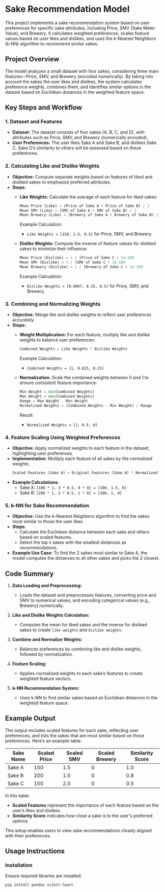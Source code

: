# Sake Recommendation Model

This project implements a sake recommendation system based on user preferences for specific sake attributes, including Price, SMV (Sake Meter Value), and Brewery. It calculates weighted preferences, scales feature values based on user likes and dislikes, and uses the k-Nearest Neighbors (k-NN) algorithm to recommend similar sakes.

## Project Overview

The model analyzes a small dataset with four sakes, considering three main features—Price, SMV, and Brewery (encoded numerically). By taking into account the sakes the user likes and dislikes, the system calculates preference weights, combines them, and identifies similar options in the dataset based on Euclidean distances in the weighted feature space.

## Key Steps and Workflow

### 1. Dataset and Features
   - **Dataset:** The dataset consists of four sakes (A, B, C, and D), with attributes such as Price, SMV, and Brewery (numerically encoded).
   - **User Preferences:** The user likes Sake A and Sake B, and dislikes Sake C. Sake D’s similarity to others will be assessed based on these preferences.

### 2. Calculating Like and Dislike Weights
   - **Objective:** Compute separate weights based on features of liked and disliked sakes to emphasize preferred attributes.
   - **Steps:**
     - **Like Weights:** Calculate the average of each feature for liked sakes:
       ```python
       Mean Price (Like) = (Price of Sake A + Price of Sake B) / 2
       Mean SMV (Like) = (SMV of Sake A + SMV of Sake B) / 2
       Mean Brewery (Like) = (Brewery of Sake A + Brewery of Sake B) / 2
       ```
       Example Calculation:
       - `Like Weights = [150, 2.5, 0.5]` for Price, SMV, and Brewery.
     
     - **Dislike Weights:** Compute the inverse of feature values for disliked sakes to minimize their influence:
       ```python
       Mean Price (Dislike) = 1 / (Price of Sake C + 1e-10)
       Mean SMV (Dislike) = 1 / (SMV of Sake C + 1e-10)
       Mean Brewery (Dislike) = 1 / (Brewery of Sake C + 1e-10)
       ```
       Example Calculation:
       - `Dislike Weights = [0.0067, 0.25, 0.5]` for Price, SMV, and Brewery.

### 3. Combining and Normalizing Weights
   - **Objective:** Merge like and dislike weights to reflect user preferences accurately.
   - **Steps:**
     - **Weight Multiplication:** For each feature, multiply like and dislike weights to balance user preferences:
       ```python
       Combined Weights = Like Weights * Dislike Weights
       ```
       Example Calculation:
       - `Combined Weights = [1, 0.625, 0.25]`

     - **Normalization:** Scale the combined weights between 0 and 1 to ensure consistent feature importance:
       ```python
       Min Weight = min(Combined Weights)
       Max Weight = max(Combined Weights)
       Range = Max Weight - Min Weight
       Normalized Weights = (Combined Weights - Min Weight) / Range
       ```
       Result:
       - `Normalized Weights = [1, 0.5, 0]`

### 4. Feature Scaling Using Weighted Preferences
   - **Objective:** Apply normalized weights to each feature in the dataset, highlighting user preferences.
   - **Implementation:** Multiply each feature of all sakes by the normalized weights:
     ```python
     Scaled Features (Sake A) = Original Features (Sake A) * Normalized Weights
     ```
   - **Example Calculations:**
     - Sake A: `[100 * 1, 3 * 0.5, 0 * 0] = [100, 1.5, 0]`
     - Sake B: `[200 * 1, 2 * 0.5, 1 * 0] = [200, 1, 0]`

### 5. k-NN for Sake Recommendation
   - **Objective:** Use the k-Nearest Neighbors algorithm to find the sakes most similar to those the user likes.
   - **Steps:**
     - Calculate the Euclidean distance between each sake and others based on scaled features.
     - Select the top `k` sakes with the smallest distances as recommendations.
   - **Example Use Case:** To find the 2 sakes most similar to Sake A, the model computes the distances to all other sakes and picks the 2 closest.

## Code Summary

1. **Data Loading and Preprocessing:**
   - Loads the dataset and preprocesses features, converting price and SMV to numerical values, and encoding categorical values (e.g., Brewery) numerically.

2. **Like and Dislike Weights Calculation:**
   - Computes the mean for liked sakes and the inverse for disliked sakes to create `like weights` and `dislike weights`.

3. **Combine and Normalize Weights:**
   - Balances preferences by combining like and dislike weights, followed by normalization.

4. **Feature Scaling:**
   - Applies normalized weights to each sake’s features to create weighted feature vectors.

5. **k-NN Recommendation System:**
   - Uses k-NN to find similar sakes based on Euclidean distances in the weighted feature space.


## Example Output

The output includes scaled features for each sake, reflecting user preferences, and lists the sakes that are most similar based on those preferences. Here’s an example table:

| Sake Name | Scaled Price | Scaled SMV | Scaled Brewery | Similarity Score |
|-----------|--------------|------------|----------------|------------------|
| Sake A    | 100          | 1.5        | 0              | 1.0             |
| Sake B    | 200          | 1.0        | 0              | 0.8             |
| Sake C    | 150          | 2.0        | 0              | 0.5             |

In this table:
- **Scaled Features** represent the importance of each feature based on the user’s likes and dislikes.
- **Similarity Score** indicates how close a sake is to the user's preferred options.

This setup enables users to view sake recommendations closely aligned with their preferences.

## Usage Instructions

### Installation
Ensure required libraries are installed:
```bash
pip install pandas scikit-learn
